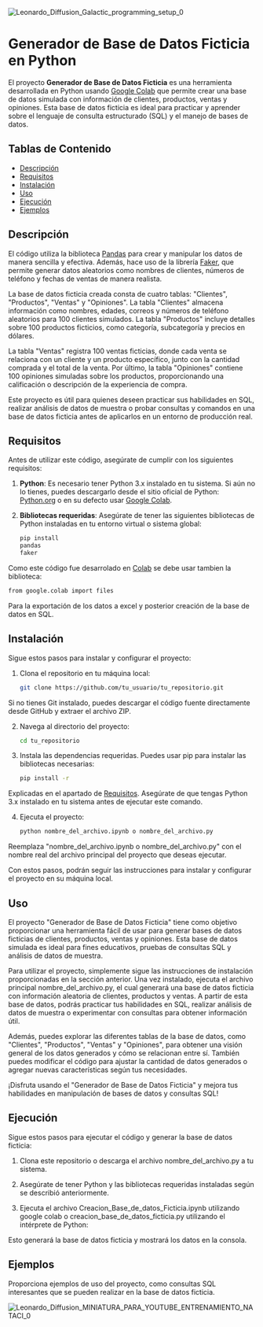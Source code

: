 ![Leonardo_Diffusion_Galactic_programming_setup_0](https://github.com/leo1929/PythonProyects/assets/65140715/529ed8e1-9dc1-4040-8bf5-bc20e564004b)

# Generador de Base de Datos Ficticia en Python

El proyecto **Generador de Base de Datos Ficticia** es una herramienta desarrollada en Python usando [Google Colab](https://colab.research.google.com/?hl=es) que permite crear una base de datos simulada con información de clientes, productos, ventas y opiniones. Esta base de datos ficticia es ideal para practicar y aprender sobre el lenguaje de consulta estructurado (SQL) y el manejo de bases de datos.

## Tablas de Contenido

- [Descripción](#descripción)
- [Requisitos](#requisitos)
- [Instalación](#instalación)
- [Uso](#uso)
- [Ejecución](#ejecución)
- [Ejemplos](#ejemplos)

## Descripción

El código utiliza la biblioteca [Pandas](https://pandas.pydata.org/) para crear y manipular los datos de manera sencilla y efectiva. Además, hace uso de la librería [Faker](https://faker.readthedocs.io/en/master/), que permite generar datos aleatorios como nombres de clientes, números de teléfono y fechas de ventas de manera realista.

La base de datos ficticia creada consta de cuatro tablas: "Clientes", "Productos", "Ventas" y "Opiniones". La tabla "Clientes" almacena información como nombres, edades, correos y números de teléfono aleatorios para 100 clientes simulados. La tabla "Productos" incluye detalles sobre 100 productos ficticios, como categoría, subcategoría y precios en dólares.

La tabla "Ventas" registra 100 ventas ficticias, donde cada venta se relaciona con un cliente y un producto específico, junto con la cantidad comprada y el total de la venta. Por último, la tabla "Opiniones" contiene 100 opiniones simuladas sobre los productos, proporcionando una calificación o descripción de la experiencia de compra.

Este proyecto es útil para quienes deseen practicar sus habilidades en SQL, realizar análisis de datos de muestra o probar consultas y comandos en una base de datos ficticia antes de aplicarlos en un entorno de producción real.

## Requisitos

Antes de utilizar este código, asegúrate de cumplir con los siguientes requisitos:

1. **Python**: Es necesario tener Python 3.x instalado en tu sistema. Si aún no lo tienes, puedes descargarlo desde el sitio oficial de Python: [Python.org](https://www.python.org/downloads/) o en su defecto usar [Google Colab](https://colab.research.google.com/?hl=es).
2. **Bibliotecas requeridas**: Asegúrate de tener las siguientes bibliotecas de Python instaladas en tu entorno virtual o sistema global:

   ```bash
   pip install
   pandas
   faker
   ```
Como este código fue desarrolado en [Colab](https://colab.research.google.com/?hl=es) se debe usar tambien la biblioteca:

   ```bash
   from google.colab import files
   ```
Para la exportación de los datos a excel y posterior creación de la base de datos en SQL.
   
## Instalación

Sigue estos pasos para instalar y configurar el proyecto:

1. Clona el repositorio en tu máquina local:

   ```bash
   git clone https://github.com/tu_usuario/tu_repositorio.git
   ```
Si no tienes Git instalado, puedes descargar el código fuente directamente desde GitHub y extraer el archivo ZIP.

2. Navega al directorio del proyecto:

   ```bash
   cd tu_repositorio
   ```

3. Instala las dependencias requeridas. Puedes usar pip para instalar las bibliotecas necesarias:

   ```bash
   pip install -r 
   ```
Explicadas en el apartado de [Requisitos](#requisitos).
Asegúrate de que tengas Python 3.x instalado en tu sistema antes de ejecutar este comando.

4. Ejecuta el proyecto:

   ```bash
   python nombre_del_archivo.ipynb o nombre_del_archivo.py
   ```
   
Reemplaza "nombre_del_archivo.ipynb o nombre_del_archivo.py" con el nombre real del archivo principal del proyecto que deseas ejecutar.

Con estos pasos, podrán seguir las instrucciones para instalar y configurar el proyecto en su máquina local. 

## Uso

El proyecto "Generador de Base de Datos Ficticia" tiene como objetivo proporcionar una herramienta fácil de usar para generar bases de datos ficticias de clientes, productos, ventas y opiniones. Esta base de datos simulada es ideal para fines educativos, pruebas de consultas SQL y análisis de datos de muestra.

Para utilizar el proyecto, simplemente sigue las instrucciones de instalación proporcionadas en la sección anterior. Una vez instalado, ejecuta el archivo principal nombre_del_archivo.py, el cual generará una base de datos ficticia con información aleatoria de clientes, productos y ventas. A partir de esta base de datos, podrás practicar tus habilidades en SQL, realizar análisis de datos de muestra o experimentar con consultas para obtener información útil.

Además, puedes explorar las diferentes tablas de la base de datos, como "Clientes", "Productos", "Ventas" y "Opiniones", para obtener una visión general de los datos generados y cómo se relacionan entre sí. También puedes modificar el código para ajustar la cantidad de datos generados o agregar nuevas características según tus necesidades.

¡Disfruta usando el "Generador de Base de Datos Ficticia" y mejora tus habilidades en manipulación de bases de datos y consultas SQL!

## Ejecución
Sigue estos pasos para ejecutar el código y generar la base de datos ficticia:

1. Clona este repositorio o descarga el archivo nombre_del_archivo.py a tu sistema.

2. Asegúrate de tener Python y las bibliotecas requeridas instaladas según se describió anteriormente.

3. Ejecuta el archivo Creacion_Base_de_datos_Ficticia.ipynb utilizando google colab o  creacion_base_de_datos_ficticia.py utilizando el intérprete de Python:

Esto generará la base de datos ficticia y mostrará los datos en la consola.

## Ejemplos

Proporciona ejemplos de uso del proyecto, como consultas SQL interesantes que se pueden realizar en la base de datos ficticia.

![Leonardo_Diffusion_MINIATURA_PARA_YOUTUBE_ENTRENAMIENTO_NATACI_0](https://github.com/leo1929/PythonProyects/assets/65140715/012f944d-5d6c-4303-b3fd-aa0e8c2169c1)



